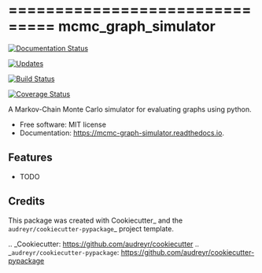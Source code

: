
===============================
mcmc_graph_simulator
===============================


[![Documentation Status](https://readthedocs.org/projects/mcmc-graph-simulator/badge/?version=latest)](http://mcmc-graph-simulator.readthedocs.io/en/latest/?badge=latest)

[![Updates](https://pyup.io/repos/github/arosenstein/mcmc_graph_simulator/shield.svg)](https://pyup.io/repos/github/arosenstein/mcmc_graph_simulator/)

[![Build Status](https://travis-ci.org/arosenstein/mcmc_graph_simulator.svg?branch=master)](https://travis-ci.org/arosenstein/mcmc_graph_simulator)

[![Coverage Status](https://coveralls.io/repos/github/arosenstein/mcmc_graph_simulator/badge.svg?branch=master)](https://coveralls.io/github/arosenstein/mcmc_graph_simulator?branch=master)


A Markov-Chain Monte Carlo simulator for evaluating graphs using python.


* Free software: MIT license
* Documentation: https://mcmc-graph-simulator.readthedocs.io.


Features
--------

* TODO

Credits
---------

This package was created with Cookiecutter_ and the `audreyr/cookiecutter-pypackage`_ project template.

.. _Cookiecutter: https://github.com/audreyr/cookiecutter
.. _`audreyr/cookiecutter-pypackage`: https://github.com/audreyr/cookiecutter-pypackage

